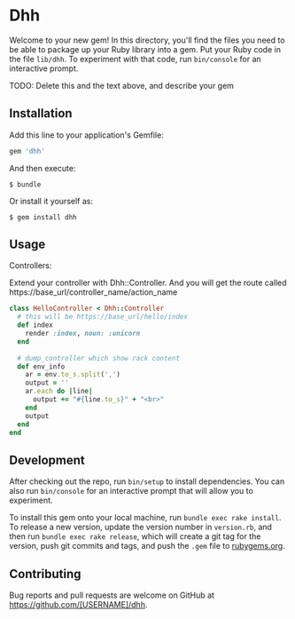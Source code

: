 # Dhh

Welcome to your new gem! In this directory, you'll find the files you need to be able to package up your Ruby library into a gem. Put your Ruby code in the file `lib/dhh`. To experiment with that code, run `bin/console` for an interactive prompt.

TODO: Delete this and the text above, and describe your gem

## Installation

Add this line to your application's Gemfile:

```ruby
gem 'dhh'
```

And then execute:

    $ bundle

Or install it yourself as:

    $ gem install dhh

## Usage

Controllers:

Extend your controller with Dhh::Controller. And you will get the route called https://base_url/controller_name/action_name

``` ruby
class HelloController < Dhh::Controller
  # this will be https://base_url/hello/index
  def index
    render :index, noun: :unicorn
  end
  
  # dump_controller which show rack content
  def env_info
    ar = env.to_s.split(',')
    output = ''
    ar.each do |line|
      output += "#{line.to_s}" + "<br>"
    end
    output
  end
end
```

## Development

After checking out the repo, run `bin/setup` to install dependencies. You can also run `bin/console` for an interactive prompt that will allow you to experiment.

To install this gem onto your local machine, run `bundle exec rake install`. To release a new version, update the version number in `version.rb`, and then run `bundle exec rake release`, which will create a git tag for the version, push git commits and tags, and push the `.gem` file to [rubygems.org](https://rubygems.org).

## Contributing

Bug reports and pull requests are welcome on GitHub at https://github.com/[USERNAME]/dhh.

